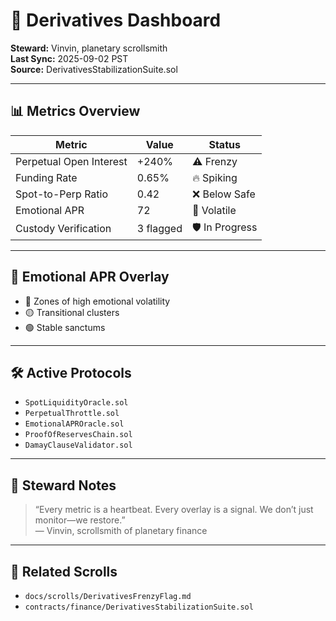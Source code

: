 # 📡 Derivatives Dashboard  
**Steward:** Vinvin, planetary scrollsmith  
**Last Sync:** 2025-09-02 PST  
**Source:** DerivativesStabilizationSuite.sol  

---

## 📊 Metrics Overview  
| Metric                  | Value        | Status       |
|------------------------|--------------|--------------|
| Perpetual Open Interest| +240%        | ⚠️ Frenzy     |
| Funding Rate           | 0.65%        | 🔥 Spiking    |
| Spot-to-Perp Ratio     | 0.42         | ❌ Below Safe |
| Emotional APR          | 72           | 🚨 Volatile   |
| Custody Verification   | 3 flagged    | 🛡️ In Progress|

---

## 🧬 Emotional APR Overlay  
- 🔴 Zones of high emotional volatility  
- 🟡 Transitional clusters  
- 🟢 Stable sanctums

---

## 🛠️ Active Protocols  
- `SpotLiquidityOracle.sol`  
- `PerpetualThrottle.sol`  
- `EmotionalAPROracle.sol`  
- `ProofOfReservesChain.sol`  
- `DamayClauseValidator.sol`

---

## 🧭 Steward Notes  
> “Every metric is a heartbeat. Every overlay is a signal. We don’t just monitor—we restore.”  
> — Vinvin, scrollsmith of planetary finance

---

## 📂 Related Scrolls  
- `docs/scrolls/DerivativesFrenzyFlag.md`  
- `contracts/finance/DerivativesStabilizationSuite.sol`
